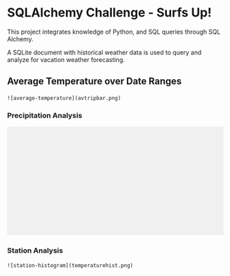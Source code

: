 # SQLAlchemy Challenge - Surfs Up!

This project integrates knowledge of Python, and SQL queries through SQL Alchemy.

A SQLite document with historical weather data is used to query and analyze for vacation weather forecasting.

## Average Temperature over Date Ranges

    ![average-temperature](avtripbar.png)

### Precipitation Analysis

  ![precipitation](prcp_hi.png)


### Station Analysis


    ![station-histogram](temperaturehist.png)

